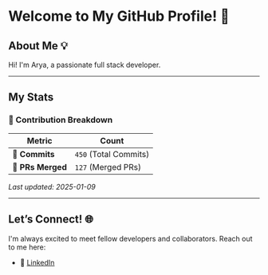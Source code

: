 # Welcome to My GitHub Profile! 👋

## About Me 💡

Hi! I'm Arya, a passionate full stack developer.  

---

## My Stats

### 🔢 Contribution Breakdown

| **Metric**      | **Count**           |
|------------------|---------------------|
| 🌟 **Commits**   | `450` (Total Commits)| `450` (Total Commits)| `450` (Total Commits)| `449` (Total Commits)| `449` (Total Commits)| `449` (Total Commits)| `435` (Total Commits)| `435` (Total Commits)| `435` (Total Commits)| `435` (Total Commits)| `435` (Total Commits)| `435` (Total Commits)| `435` (Total Commits)| `435` (Total Commits)| `435` (Total Commits)| `435` (Total Commits)| `435` (Total Commits)| `435` (Total Commits)| `435` (Total Commits)| `435` (Total Commits)| `435` (Total Commits)| `435` (Total Commits)| `435` (Total Commits)| `432` (Total Commits)| `432` (Total Commits)| `432` (Total Commits)| `432` (Total Commits)| `432` (Total Commits)| `432` (Total Commits)| `432` (Total Commits)| `431` (Total Commits)| `431` (Total Commits)| `431` (Total Commits)|🌟 **Commits**   | `450` (Total Commits)| `450` (Total Commits)| `450` (Total Commits)| `449` (Total Commits)| `449` (Total Commits)| `449` (Total Commits)| `435` (Total Commits)| `435` (Total Commits)| `435` (Total Commits)| `435` (Total Commits)| `435` (Total Commits)| `435` (Total Commits)| `435` (Total Commits)| `435` (Total Commits)| `435` (Total Commits)| `435` (Total Commits)| `435` (Total Commits)| `435` (Total Commits)| `435` (Total Commits)| `435` (Total Commits)| `435` (Total Commits)| `435` (Total Commits)| `435` (Total Commits)| `432` (Total Commits)| `432` (Total Commits)| `432` (Total Commits)| `432` (Total Commits)| `432` (Total Commits)| `432` (Total Commits)| `432` (Total Commits)| `431` (Total Commits)| `431` (Total Commits)| `431` (Total Commits) |
| 🔗 **PRs Merged**       | `127` (Merged PRs)| `127` (Merged PRs)| `127` (Merged PRs)| `127` (Merged PRs)| `127` (Merged PRs)| `127` (Merged PRs)| `127` (Merged PRs)| `127` (Merged PRs)| `127` (Merged PRs)| `127` (Merged PRs)| `127` (Merged PRs)| `127` (Merged PRs)| `127` (Merged PRs)| `127` (Merged PRs)| `127` (Merged PRs)| `127` (Merged PRs)| `127` (Merged PRs)| `127` (Merged PRs)| `127` (Merged PRs)| `127` (Merged PRs)| `127` (Merged PRs)| `127` (Merged PRs)| `127` (Merged PRs)| `127` (Merged PRs)| `127` (Merged PRs)| `127` (Merged PRs)| `126` (Merged PRs)| `126` (Merged PRs)| `126` (Merged PRs)| `126` (Merged PRs)| `126` (Merged PRs)| `126` (Merged PRs)| `126` (Merged PRs)|🔗 **PRs Merged**       | `127` (Merged PRs)| `127` (Merged PRs)| `127` (Merged PRs)| `127` (Merged PRs)| `127` (Merged PRs)| `127` (Merged PRs)| `127` (Merged PRs)| `127` (Merged PRs)| `127` (Merged PRs)| `127` (Merged PRs)| `127` (Merged PRs)| `127` (Merged PRs)| `127` (Merged PRs)| `127` (Merged PRs)| `127` (Merged PRs)| `127` (Merged PRs)| `127` (Merged PRs)| `127` (Merged PRs)| `127` (Merged PRs)| `127` (Merged PRs)| `127` (Merged PRs)| `127` (Merged PRs)| `127` (Merged PRs)| `127` (Merged PRs)| `127` (Merged PRs)| `127` (Merged PRs)| `126` (Merged PRs)| `126` (Merged PRs)| `126` (Merged PRs)| `126` (Merged PRs)| `126` (Merged PRs)| `126` (Merged PRs)| `126` (Merged PRs)    |

_Last updated: 2025-01-09 <!-- Add dynamic date here -->_

---

## Let’s Connect! 🌐

I'm always excited to meet fellow developers and collaborators. Reach out to me here:

- 💼 [LinkedIn](https://www.linkedin.com/in/arya-khochare-985027241/)  

